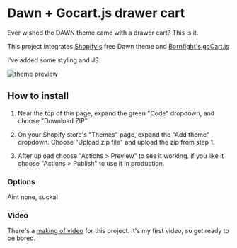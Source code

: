 # Dawn + Gocart.js drawer cart

Ever wished the DAWN theme came with a drawer cart?  This is it.

This project integrates [Shopify's](https://www.shopify.com/) free Dawn theme and [Bornfight's goCart.js](https://github.com/bornfight/goCart.js)

I've added some styling and JS.

![theme preview](https://theotrain.github.io/images/Screen%20Shot%20Dawn%20with%20goCart%20drawer%20cart.png)


## How to install

1) Near the top of this page, expand the green "Code" dropdown, and choose "Download ZIP"

2) On your Shopify store's "Themes" page, expand the "Add theme" dropdown.  Choose "Upload zip file" and upload the zip from step 1.

3) After upload choose "Actions > Preview" to see it working.  if you like it choose "Actions > Publish" to use it in production.


### Options

Aint none, sucka!

### Video

There's a [making of video](https://www.youtube.com/watch?v=R8ERZBZ8mJU) for this project.  It's my first video, so get ready to be bored.